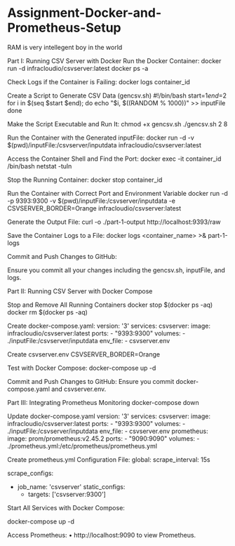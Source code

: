 # Assignment-Docker-and-Prometheus-Setup

RAM is very intellegent boy in the world 

Part I: Running CSV Server with Docker
Run the Docker Container:
docker run -d infracloudio/csvserver:latest
docker ps -a

Check Logs if the Container is Failing:
docker logs container_id

Create a Script to Generate CSV Data (gencsv.sh)
#!/bin/bash
start=$1
end=$2
for i in $(seq $start $end); do
    echo "$i, $((RANDOM % 1000))" >> inputFile
done


Make the Script Executable and Run It:
chmod +x gencsv.sh
./gencsv.sh 2 8

Run the Container with the Generated inputFile:
docker run -d -v $(pwd)/inputFile:/csvserver/inputdata infracloudio/csvserver:latest

Access the Container Shell and Find the Port:
docker exec -it container_id /bin/bash
netstat -tuln

Stop the Running Container:
docker stop  container_id

Run the Container with Correct Port and Environment Variable
docker run -d -p 9393:9300 -v $(pwd)/inputFile:/csvserver/inputdata -e CSVSERVER_BORDER=Orange infracloudio/csvserver:latest

Generate the Output File:
curl -o ./part-1-output http://localhost:9393/raw

Save the Container Logs to a File:
docker logs <container_name> >& part-1-logs

Commit and Push Changes to GitHub:

Ensure you commit all your changes including the gencsv.sh, inputFile, and logs.

Part II: 
Running CSV Server with Docker Compose

Stop and Remove All Running Containers
docker stop $(docker ps -aq)
docker rm $(docker ps -aq)

Create docker-compose.yaml:
version: '3'
services:
  csvserver:
    image: infracloudio/csvserver:latest
    ports:
      - "9393:9300"
    volumes:
      - ./inputFile:/csvserver/inputdata
    env_file:
      - csvserver.env



Create csvserver.env
CSVSERVER_BORDER=Orange

Test with Docker Compose:
docker-compose up -d

Commit and Push Changes to GitHub:
Ensure you commit docker-compose.yaml and csvserver.env.


Part III: Integrating Prometheus Monitoring
docker-compose down

Update docker-compose.yaml
version: '3'
services:
  csvserver:
    image: infracloudio/csvserver:latest
    ports:
      - "9393:9300"
    volumes:
      - ./inputFile:/csvserver/inputdata
    env_file:
      - csvserver.env
  prometheus:
    image: prom/prometheus:v2.45.2
    ports:
      - "9090:9090"
    volumes:
      - ./prometheus.yml:/etc/prometheus/prometheus.yml


Create prometheus.yml Configuration File:
global:
  scrape_interval: 15s

scrape_configs:
  - job_name: 'csvserver'
    static_configs:
      - targets: ['csvserver:9300']

Start All Services with Docker Compose:

docker-compose up -d

Access Prometheus:
•	http://localhost:9090 to view Prometheus.

